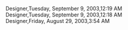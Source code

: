 ﻿Designer,Tuesday, September 9, 2003,12:19 AM  Designer,Tuesday, September 9, 2003,12:18 AM  Designer,Friday, August 29, 2003,3:54 AM